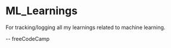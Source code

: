 # ML_Learnings
For tracking/logging all my learnings related to machine learning.

-- freeCodeCamp


